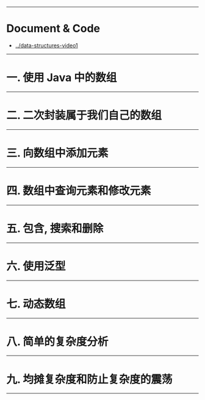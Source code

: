 


---

# Document & Code

- [../data-structures-video1](https://github.com/zozospider/note/blob/master/Mathematics/data-structures/data-structures-video1.md)

---

# 一. 使用 Java 中的数组



---

# 二. 二次封装属于我们自己的数组

---

# 三. 向数组中添加元素

---

# 四. 数组中查询元素和修改元素

---

# 五. 包含, 搜索和删除

---

# 六. 使用泛型

---

# 七. 动态数组

---

# 八. 简单的复杂度分析

---

# 九. 均摊复杂度和防止复杂度的震荡

---
